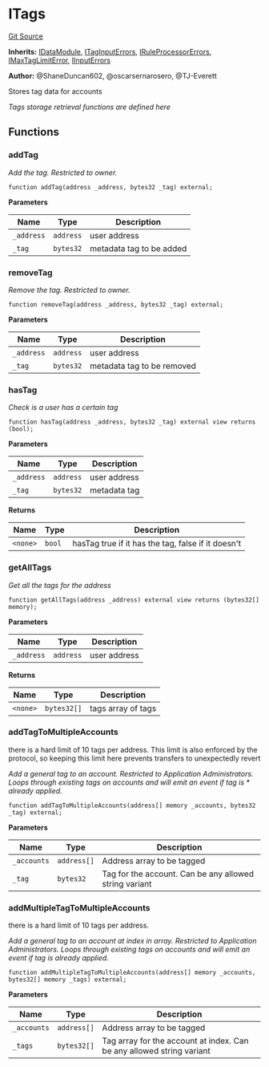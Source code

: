 # ITags
[Git Source](https://github.com/thrackle-io/tron/blob/7030db34eb7187742ede73deed40ef4d7dddaa1b/src/client/application/data/ITags.sol)

**Inherits:**
[IDataModule](/src/client/application/data/IDataModule.sol/interface.IDataModule.md), [ITagInputErrors](/src/common/IErrors.sol/interface.ITagInputErrors.md), [IRuleProcessorErrors](/src/common/IErrors.sol/interface.IRuleProcessorErrors.md), [IMaxTagLimitError](/src/common/IErrors.sol/interface.IMaxTagLimitError.md), [IInputErrors](/src/common/IErrors.sol/interface.IInputErrors.md)

**Author:**
@ShaneDuncan602, @oscarsernarosero, @TJ-Everett

Stores tag data for accounts

*Tags storage retrieval functions are defined here*


## Functions
### addTag

*Add the tag. Restricted to owner.*


```solidity
function addTag(address _address, bytes32 _tag) external;
```
**Parameters**

|Name|Type|Description|
|----|----|-----------|
|`_address`|`address`|user address|
|`_tag`|`bytes32`|metadata tag to be added|


### removeTag

*Remove the tag. Restricted to owner.*


```solidity
function removeTag(address _address, bytes32 _tag) external;
```
**Parameters**

|Name|Type|Description|
|----|----|-----------|
|`_address`|`address`|user address|
|`_tag`|`bytes32`|metadata tag to be removed|


### hasTag

*Check is a user has a certain tag*


```solidity
function hasTag(address _address, bytes32 _tag) external view returns (bool);
```
**Parameters**

|Name|Type|Description|
|----|----|-----------|
|`_address`|`address`|user address|
|`_tag`|`bytes32`|metadata tag|

**Returns**

|Name|Type|Description|
|----|----|-----------|
|`<none>`|`bool`|hasTag true if it has the tag, false if it doesn't|


### getAllTags

*Get all the tags for the address*


```solidity
function getAllTags(address _address) external view returns (bytes32[] memory);
```
**Parameters**

|Name|Type|Description|
|----|----|-----------|
|`_address`|`address`|user address|

**Returns**

|Name|Type|Description|
|----|----|-----------|
|`<none>`|`bytes32[]`|tags array of tags|


### addTagToMultipleAccounts

there is a hard limit of 10 tags per address. This limit is also enforced by the
protocol, so keeping this limit here prevents transfers to unexpectedly revert

*Add a general tag to an account. Restricted to Application Administrators. Loops through existing tags on accounts and will emit an event if tag is * already applied.*


```solidity
function addTagToMultipleAccounts(address[] memory _accounts, bytes32 _tag) external;
```
**Parameters**

|Name|Type|Description|
|----|----|-----------|
|`_accounts`|`address[]`|Address array to be tagged|
|`_tag`|`bytes32`|Tag for the account. Can be any allowed string variant|


### addMultipleTagToMultipleAccounts

there is a hard limit of 10 tags per address.

*Add a general tag to an account at index in array. Restricted to Application Administrators. Loops through existing tags on accounts and will emit  an event if tag is already applied.*


```solidity
function addMultipleTagToMultipleAccounts(address[] memory _accounts, bytes32[] memory _tags) external;
```
**Parameters**

|Name|Type|Description|
|----|----|-----------|
|`_accounts`|`address[]`|Address array to be tagged|
|`_tags`|`bytes32[]`|Tag array for the account at index. Can be any allowed string variant|


